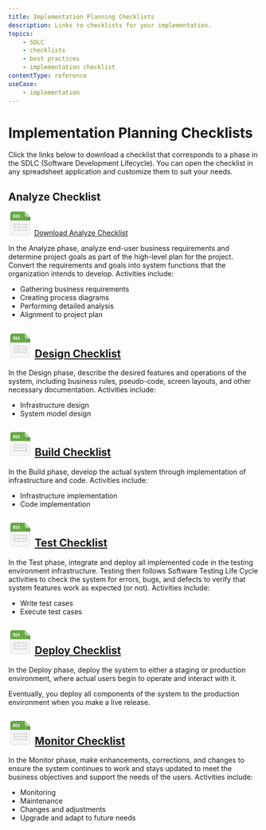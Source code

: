 ```yaml
---
title: Implementation Planning Checklists
description: Links to checklists for your implementation. 
topics:
    - SDLC
    - checklists
    - best practices
    - implementation checklist
contentType: reference
useCase:
    - implementation
---
```

# Implementation Planning Checklists

Click the links below to download a checklist that corresponds to a phase in the SDLC (Software Development Lifecycle). You can open the checklist in any spreadsheet application and customize them to suit your needs. 

## Analyze Checklist

<span data-trackOutbound>![](/media/articles/architecture-scenarios/checklists/file_type_icons-02.png) [Download Analyze Checklist](/media/articles/architecture-scenarios/checklists/Analyze-Checklist.xlsx)</span>

In the Analyze phase, analyze end-user business requirements and determine project goals as part of the high-level plan for the project. Convert the requirements and goals into system functions that the organization intends to develop. Activities include:

* Gathering business requirements
* Creating process diagrams
* Performing detailed analysis
* Alignment to project plan

## <span data-trackOutbound>![](/media/articles/architecture-scenarios/checklists/file_type_icons-02.png) [Design Checklist](/media/articles/architecture-scenarios/checklists/Design-Checklist.xlsx) </span>

In the Design phase, describe the desired features and operations of the system, including business rules, pseudo-code, screen layouts, and other necessary documentation. Activities include:

* Infrastructure design
* System model design

## <span data-trackOutbound>![](/media/articles/architecture-scenarios/checklists/file_type_icons-02.png) [Build Checklist](/media/articles/architecture-scenarios/checklists/Build-Checklist.xlsx) </span>

In the Build phase, develop the actual system through implementation of infrastructure and code. Activities include:

* Infrastructure implementation
* Code implementation

## <span data-trackOutbound>![](/media/articles/architecture-scenarios/checklists/file_type_icons-02.png) [Test Checklist](/media/articles/architecture-scenarios/checklists/Test-Checklist.xlsx) </span>

In the Test phase, integrate and deploy all implemented code in the testing environment infrastructure. Testing then follows Software Testing Life Cycle activities to check the system for errors, bugs, and defects to verify that system features work as expected (or not). Activities include:

* Write test cases
* Execute test cases

## <span data-trackOutbound>![](/media/articles/architecture-scenarios/checklists/file_type_icons-02.png) [Deploy Checklist](/media/articles/architecture-scenarios/checklists/Deploy-Checklist.xlsx) </span>

In the Deploy phase, deploy the system to either a staging or production environment, where actual users begin to operate and interact with it. 

Eventually, you deploy all components of the system to the production environment when you make a live release.

## <span data-trackOutbound>![](/media/articles/architecture-scenarios/checklists/file_type_icons-02.png) [Monitor Checklist](/media/articles/architecture-scenarios/checklists/Monitor-Checklist.xlsx) </span>

In the Monitor phase, make enhancements, corrections, and changes to ensure the system continues to work and stays updated to meet the business objectives and support the needs of the users. Activities include: 

* Monitoring
* Maintenance
* Changes and adjustments
* Upgrade and adapt to future needs 
